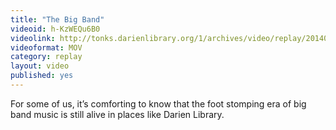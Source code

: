 ```yaml
---
title: "The Big Band"
videoid: h-KzWEQu6B0
videolink: http://tonks.darienlibrary.org/1/archives/video/replay/20140918_the_big_band.mov
videoformat: MOV
category: replay
layout: video
published: yes
---
```


For some of us, it’s comforting to know that the foot stomping era of big band music is still alive in places like Darien Library.